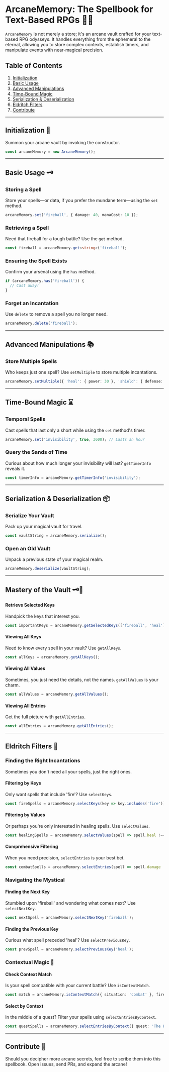 # ArcaneMemory: The Spellbook for Text-Based RPGs 📜✨

`ArcaneMemory` is not merely a store; it's an arcane vault crafted for your text-based RPG odysseys. It handles everything from the ephemeral to the eternal, allowing you to store complex contexts, establish timers, and manipulate events with near-magical precision.

## Table of Contents

1. [Initialization](#initialization)
2. [Basic Usage](#basic-usage)
3. [Advanced Manipulations](#advanced-manipulations)
4. [Time-Bound Magic](#time-bound-magic)
5. [Serialization & Deserialization](#serialization--deserialization)
6. [Eldritch Filters](#eldritch-filters)
7. [Contribute](#contribute)

---

## Initialization 🌌

Summon your arcane vault by invoking the constructor.

```typescript
const arcaneMemory = new ArcaneMemory();
```

---

## Basic Usage 🗝

### Storing a Spell

Store your spells—or data, if you prefer the mundane term—using the `set` method.

```typescript
arcaneMemory.set('fireball', { damage: 40, manaCost: 10 });
```

### Retrieving a Spell

Need that fireball for a tough battle? Use the `get` method.

```typescript
const fireball = arcaneMemory.get<string>('fireball');
```

### Ensuring the Spell Exists

Confirm your arsenal using the `has` method.

```typescript
if (arcaneMemory.has('fireball')) {
  // Cast away!
}
```

### Forget an Incantation

Use `delete` to remove a spell you no longer need.

```typescript
arcaneMemory.delete('fireball');
```

---

## Advanced Manipulations 📚

### Store Multiple Spells

Who keeps just one spell? Use `setMultiple` to store multiple incantations.

```typescript
arcaneMemory.setMultiple({ 'heal': { power: 30 }, 'shield': { defense: 50 } });
```

---

## Time-Bound Magic ⌛

### Temporal Spells

Cast spells that last only a short while using the `set` method's timer.

```typescript
arcaneMemory.set('invisibility', true, 3600); // Lasts an hour
```

### Query the Sands of Time

Curious about how much longer your invisibility will last? `getTimerInfo` reveals it.

```typescript
const timerInfo = arcaneMemory.getTimerInfo('invisibility');
```

---

## Serialization & Deserialization 📦

### Serialize Your Vault

Pack up your magical vault for travel.

```typescript
const vaultString = arcaneMemory.serialize();
```

### Open an Old Vault

Unpack a previous state of your magical realm.

```typescript
arcaneMemory.deserialize(vaultString);
```

---

## Mastery of the Vault 🗝📜

#### Retrieve Selected Keys

Handpick the keys that interest you.

```typescript
const importantKeys = arcaneMemory.getSelectedKeys(['fireball', 'heal']);
```

#### Viewing All Keys

Need to know every spell in your vault? Use `getAllKeys`.

```typescript
const allKeys = arcaneMemory.getAllKeys();
```

#### Viewing All Values

Sometimes, you just need the details, not the names. `getAllValues` is your charm.

```typescript
const allValues = arcaneMemory.getAllValues();
```

#### Viewing All Entries

Get the full picture with `getAllEntries`.

```typescript
const allEntries = arcaneMemory.getAllEntries();
```

---

## Eldritch Filters 🌠

### Finding the Right Incantations

Sometimes you don't need all your spells, just the right ones.

#### Filtering by Keys

Only want spells that include 'fire'? Use `selectKeys`.

```typescript
const fireSpells = arcaneMemory.selectKeys(key => key.includes('fire'));
```

#### Filtering by Values

Or perhaps you're only interested in healing spells. Use `selectValues`.

```typescript
const healingSpells = arcaneMemory.selectValues(spell => spell.heal !== undefined);
```

#### Comprehensive Filtering

When you need precision, `selectEntries` is your best bet.

```typescript
const combatSpells = arcaneMemory.selectEntries(spell => spell.damage !== undefined);
```

### Navigating the Mystical

#### Finding the Next Key

Stumbled upon 'fireball' and wondering what comes next? Use `selectNextKey`.

```typescript
const nextSpell = arcaneMemory.selectNextKey('fireball');
```

#### Finding the Previous Key

Curious what spell preceded 'heal'? Use `selectPreviousKey`.

```typescript
const prevSpell = arcaneMemory.selectPreviousKey('heal');
```

### Contextual Magic 🌌

#### Check Context Match

Is your spell compatible with your current battle? Use `isContextMatch`.

```typescript
const match = arcaneMemory.isContextMatch({ situation: 'combat' }, fireball);
```

#### Select by Context

In the middle of a quest? Filter your spells using `selectEntriesByContext`.

```typescript
const questSpells = arcaneMemory.selectEntriesByContext({ quest: 'The Forgotten Code' });
```

---

## Contribute 🌌

Should you decipher more arcane secrets, feel free to scribe them into this spellbook. Open issues, send PRs, and expand the arcane!
